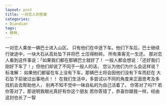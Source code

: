 ```yaml
---
layout: post
title: 一对恋人的答案
categories:
- Diandian
tags:
- 精神, 
---
```

一对恋人乘坐一辆巴士进入山区。 只有他们在中途下车。他们下车后，巴士继续行驶途中，一块大石从高处坠下并将巴 士压得粉碎。 所有乘客无一生还。 那对恋人看到这件事说：「如果我们都在那辆巴士就好了！ 一般人都会想说：「还好我们刚好下车了！」但他们却说了不同于一般人的话， 您认为他们为什么会这样说？ 标准解： 如果他们都留在车上没有下车，那辆巴士将会因他们没有下车而赶在 大石坠下前驶过出事地点！！ 在我们生活中，多尝试以不同的角度来正面思考及多找机会去帮助他人， 别再不知不觉中一昧自私的为自己活着了。 你答对了吗?? 若你答对了，那说明我眼光真好有你这个朋友 若你答错了，恭喜你跟我一样，经由这封也长了一智